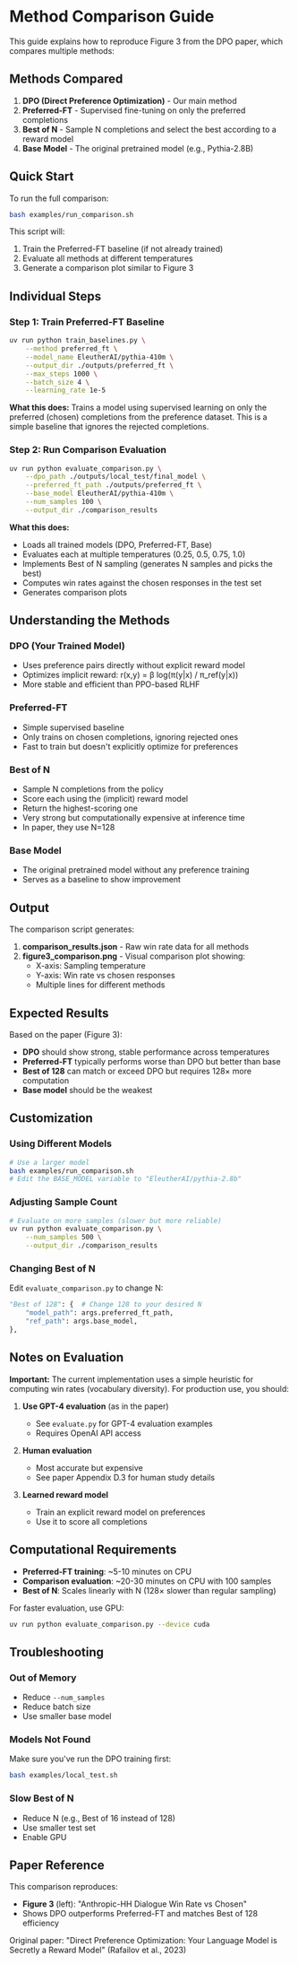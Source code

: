 # Method Comparison Guide

This guide explains how to reproduce Figure 3 from the DPO paper, which compares multiple methods:

## Methods Compared

1. **DPO (Direct Preference Optimization)** - Our main method
2. **Preferred-FT** - Supervised fine-tuning on only the preferred completions
3. **Best of N** - Sample N completions and select the best according to a reward model
4. **Base Model** - The original pretrained model (e.g., Pythia-2.8B)

## Quick Start

To run the full comparison:

```bash
bash examples/run_comparison.sh
```

This script will:
1. Train the Preferred-FT baseline (if not already trained)
2. Evaluate all methods at different temperatures
3. Generate a comparison plot similar to Figure 3

## Individual Steps

### Step 1: Train Preferred-FT Baseline

```bash
uv run python train_baselines.py \
    --method preferred_ft \
    --model_name EleutherAI/pythia-410m \
    --output_dir ./outputs/preferred_ft \
    --max_steps 1000 \
    --batch_size 4 \
    --learning_rate 1e-5
```

**What this does:** Trains a model using supervised learning on only the preferred (chosen) completions from the preference dataset. This is a simple baseline that ignores the rejected completions.

### Step 2: Run Comparison Evaluation

```bash
uv run python evaluate_comparison.py \
    --dpo_path ./outputs/local_test/final_model \
    --preferred_ft_path ./outputs/preferred_ft \
    --base_model EleutherAI/pythia-410m \
    --num_samples 100 \
    --output_dir ./comparison_results
```

**What this does:**
- Loads all trained models (DPO, Preferred-FT, Base)
- Evaluates each at multiple temperatures (0.25, 0.5, 0.75, 1.0)
- Implements Best of N sampling (generates N samples and picks the best)
- Computes win rates against the chosen responses in the test set
- Generates comparison plots

## Understanding the Methods

### DPO (Your Trained Model)
- Uses preference pairs directly without explicit reward model
- Optimizes implicit reward: r(x,y) = β log(π(y|x) / π_ref(y|x))
- More stable and efficient than PPO-based RLHF

### Preferred-FT
- Simple supervised baseline
- Only trains on chosen completions, ignoring rejected ones
- Fast to train but doesn't explicitly optimize for preferences

### Best of N
- Sample N completions from the policy
- Score each using the (implicit) reward model
- Return the highest-scoring one
- Very strong but computationally expensive at inference time
- In paper, they use N=128

### Base Model
- The original pretrained model without any preference training
- Serves as a baseline to show improvement

## Output

The comparison script generates:

1. **comparison_results.json** - Raw win rate data for all methods
2. **figure3_comparison.png** - Visual comparison plot showing:
   - X-axis: Sampling temperature
   - Y-axis: Win rate vs chosen responses
   - Multiple lines for different methods

## Expected Results

Based on the paper (Figure 3):

- **DPO** should show strong, stable performance across temperatures
- **Preferred-FT** typically performs worse than DPO but better than base
- **Best of 128** can match or exceed DPO but requires 128× more computation
- **Base model** should be the weakest

## Customization

### Using Different Models

```bash
# Use a larger model
bash examples/run_comparison.sh
# Edit the BASE_MODEL variable to "EleutherAI/pythia-2.8b"
```

### Adjusting Sample Count

```bash
# Evaluate on more samples (slower but more reliable)
uv run python evaluate_comparison.py \
    --num_samples 500 \
    --output_dir ./comparison_results
```

### Changing Best of N

Edit `evaluate_comparison.py` to change N:

```python
"Best of 128": {  # Change 128 to your desired N
    "model_path": args.preferred_ft_path,
    "ref_path": args.base_model,
},
```

## Notes on Evaluation

**Important:** The current implementation uses a simple heuristic for computing win rates (vocabulary diversity). For production use, you should:

1. **Use GPT-4 evaluation** (as in the paper)
   - See `evaluate.py` for GPT-4 evaluation examples
   - Requires OpenAI API access

2. **Human evaluation**
   - Most accurate but expensive
   - See paper Appendix D.3 for human study details

3. **Learned reward model**
   - Train an explicit reward model on preferences
   - Use it to score all completions

## Computational Requirements

- **Preferred-FT training**: ~5-10 minutes on CPU
- **Comparison evaluation**: ~20-30 minutes on CPU with 100 samples
- **Best of N**: Scales linearly with N (128× slower than regular sampling)

For faster evaluation, use GPU:
```bash
uv run python evaluate_comparison.py --device cuda
```

## Troubleshooting

### Out of Memory
- Reduce `--num_samples`
- Reduce batch size
- Use smaller base model

### Models Not Found
Make sure you've run the DPO training first:
```bash
bash examples/local_test.sh
```

### Slow Best of N
- Reduce N (e.g., Best of 16 instead of 128)
- Use smaller test set
- Enable GPU

## Paper Reference

This comparison reproduces:
- **Figure 3** (left): "Anthropic-HH Dialogue Win Rate vs Chosen"
- Shows DPO outperforms Preferred-FT and matches Best of 128 efficiency

Original paper: "Direct Preference Optimization: Your Language Model is Secretly a Reward Model" (Rafailov et al., 2023)
